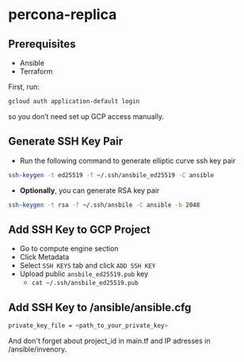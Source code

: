 # percona-replica



## Prerequisites

- Ansible
- Terraform


First, run:
```bash
gcloud auth application-default login
```
so you don’t need set up GCP access manually.

## Generate SSH Key Pair

- Run the following command to generate elliptic curve ssh key pair

```bash
ssh-keygen -t ed25519 -f ~/.ssh/ansbile_ed25519 -C ansible
```

- **Optionally**, you can generate RSA key pair

```bash
ssh-keygen -t rsa -f ~/.ssh/ansbile -C ansible -b 2048
```

## Add SSH Key to GCP Project

- Go to compute engine section
- Click Metadata
- Select `SSH KEYS` tab and click `ADD SSH KEY`
- Upload public `ansbile_ed25519.pub` key
  - `cat ~/.ssh/ansbile_ed25519.pub`


## Add SSH Key to /ansible/ansible.cfg

```bash
private_key_file = <path_to_your_private_key>
```

And don't forget about project_id in main.tf and IP adresses in /ansible/invenory.
